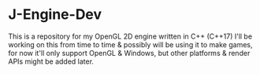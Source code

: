 # J-Engine-Dev

This is a repository for my OpenGL 2D engine written in C++ (C++17)
I'll be working on this from time to time & possibly will be using it to make games, for now it'll only support OpenGL & Windows, but other platforms & render APIs might be added later.
